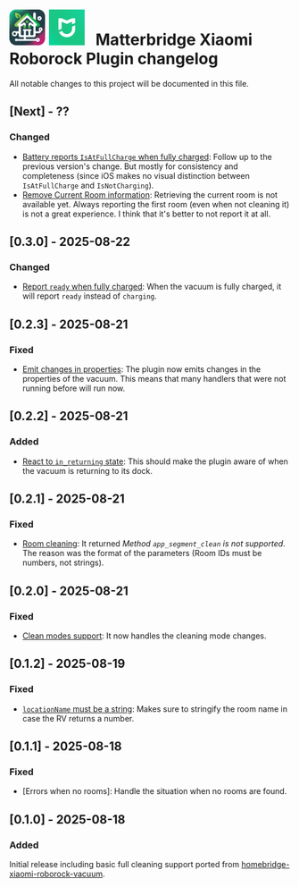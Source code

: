 <!-- Commented out section
## [1.0.0] - 2025-07-01

### Added

- [Feature 1]: Description of the feature.
- [Feature 2]: Description of the feature.

### Changed

- [Feature 3]: Description of the change.
- [Feature 4]: Description of the change.

### Deprecated

- [Feature 5]: Description of the deprecation.

### Removed

- [Feature 6]: Description of the removal.

### Fixed

- [Bug 1]: Description of the bug fix.
- [Bug 2]: Description of the bug fix.

### Security

- [Security 1]: Description of the security improvement.

-->

# <img src="matterbridge.svg" alt="Matterbridge Logo" width="64px" height="64px"> <img src="xiaomi-home.png" alt="Xiaomi Home app logo" width="64px" height="64px">&nbsp;&nbsp;&nbsp;Matterbridge Xiaomi Roborock Plugin changelog

All notable changes to this project will be documented in this file.

## [Next] - ??

### Changed

- [Battery reports `IsAtFullCharge` when fully charged](https://github.com/afharo/matterbridge-xiaomi-roborock/pull/88): Follow up to the previous version's change. But mostly for consistency and completeness (since iOS makes no visual distinction between `IsAtFullCharge` and `IsNotCharging`).
- [Remove Current Room information](TBD): Retrieving the current room is not available yet. Always reporting the first room (even when not cleaning it) is not a great experience. I think that it's better to not report it at all.

## [0.3.0] - 2025-08-22

### Changed

- [Report `ready` when fully charged](https://github.com/afharo/matterbridge-xiaomi-roborock/pull/86): When the vacuum is fully charged, it will report `ready` instead of `charging`.

## [0.2.3] - 2025-08-21

### Fixed

- [Emit changes in properties](https://github.com/afharo/matterbridge-xiaomi-roborock/pull/84): The plugin now emits changes in the properties of the vacuum. This means that many handlers that were not running before will run now.

## [0.2.2] - 2025-08-21

### Added

- [React to `in_returning` state](https://github.com/afharo/matterbridge-xiaomi-roborock/pull/80): This should make the plugin aware of when the vacuum is returning to its dock.

## [0.2.1] - 2025-08-21

### Fixed

- [Room cleaning](https://github.com/afharo/matterbridge-xiaomi-roborock/pull/72): It returned _Method `app_segment_clean` is not supported_. The reason was the format of the parameters (Room IDs must be numbers, not strings).

## [0.2.0] - 2025-08-21

### Fixed

- [Clean modes support](https://github.com/afharo/matterbridge-xiaomi-roborock/issues/68): It now handles the cleaning mode changes.

## [0.1.2] - 2025-08-19

### Fixed

- [`locationName` must be a string](https://github.com/afharo/matterbridge-xiaomi-roborock/issues/64): Makes sure to stringify the room name in case the RV returns a number.

## [0.1.1] - 2025-08-18

### Fixed

- [Errors when no rooms]: Handle the situation when no rooms are found.

## [0.1.0] - 2025-08-18

### Added

Initial release including basic full cleaning support ported from [homebridge-xiaomi-roborock-vacuum](https://github.com/homebridge-xiaomi-roborock-vacuum/homebridge-xiaomi-roborock-vacuum/).
